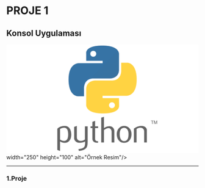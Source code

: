 # PROJE 1
## Konsol Uygulaması
<img src="python_logo.png" alt="Örnek Resim"/> width="250" height="100" alt="Örnek Resim"/>
<hr /><h3>1.Proje</h3>
